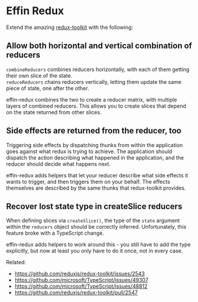 # Effin Redux

Extend the amazing [redux-toolkit](https://redux-toolkit.js.org/) with the following:

## Allow both horizontal and vertical combination of reducers

`combineReducers` combines reducers horizontally, with each of them getting their own slice of the state.  
`reduceReducers` chains reducers vertically, letting them update the same piece of state, one after the other.  

effin-redux combines the two to create a reducer matrix, with multiple layers of combined reducers.
This allows you to create slices that depend on the state returned from other slices.


## Side effects are returned from the reducer, too

Triggering side effects by dispatching thunks from within the application goes against what redux is trying to achieve.
The application should dispatch the action describing what happened in the application, and the reducer should decide what happens next.

effin-redux adds helpers that let your reducer describe what side effects it wants to trigger, and then triggers them on your behalf.
The effects themselves are described by the same thunks that redux-toolkit provides.


## Recover lost state type in createSlice reducers

When defining slices via `createSlice()`, the type of the `state` argument within the `reducers` object should be correctly inferred.
Unfortunately, this feature broke with a TypeScript change.

effin-redux adds helpers to work around this - you still have to add the type explicitly, but now at least you only have to do it once, not in every case.

Related:
- https://github.com/reduxjs/redux-toolkit/issues/2543
- https://github.com/microsoft/TypeScript/issues/49307
- https://github.com/microsoft/TypeScript/issues/48812
- https://github.com/reduxjs/redux-toolkit/pull/2547
